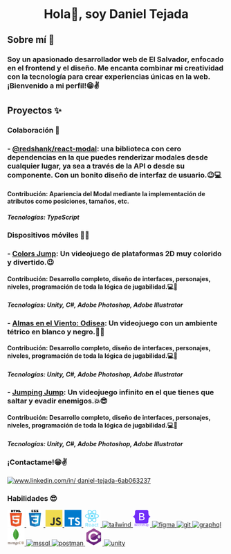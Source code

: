 <h1 align="center">Hola👋, soy Daniel Tejada</h1>
<h2 align="left">Sobre mí 🚀</h2>
<h3 align="lest">Soy un apasionado desarrollador web de El Salvador, enfocado en el frontend y el diseño. Me encanta combinar mi creatividad con la tecnología para crear experiencias únicas en la web. ¡Bienvenido a mi perfil!😁✌️</h3>
<h2>Proyectos ✨</h2>

### Colaboración 💪
### - [@redshank/react-modal](https://www.npmjs.com/package/@redshank/react-modal#): una biblioteca con cero dependencias en la que puedes renderizar modales desde cualquier lugar, ya sea a través de la API o desde su componente. Con un bonito diseño de interfaz de usuario.😉💻
#### Contribución: Apariencia del Modal mediante la implementación de atributos como posiciones, tamaños, etc.
##### Tecnologías: TypeScript 
### Dispositivos móviles 📱✨
### - [Colors Jump](https://play.google.com/store/apps/details?id=com.DanielTejadaGames.ColorsJump&pcampaignid=web_share): Un videojuego de plataformas 2D muy colorido y divertido.😉
#### Contribución: Desarrollo completo, diseño de interfaces, personajes, niveles, programación de toda la lógica de jugabilidad.💻📱
##### Tecnologías: Unity, C#, Adobe Photoshop, Adobe Illustrator 
### - [Almas en el Viento: Odisea](https://play.google.com/store/apps/details?id=com.DanielTejada.AlmasenelVientoOdiseadelEspirituVolador&pcampaignid=web_share): Un videojuego con un ambiente tétrico en blanco y negro.👻👹
#### Contribución: Desarrollo completo, diseño de interfaces, personajes, niveles, programación de toda la lógica de jugabilidad.💻📱
##### Tecnologías: Unity, C#, Adobe Photoshop, Adobe Illustrator 
### - [Jumping Jump](https://play.google.com/store/apps/details?id=com.DanielTejada.JumpingJump&pcampaignid=web_share): Un videojuego infinito en el que tienes que saltar y evadir enemigos.💥😎
#### Contribución: Desarrollo completo, diseño de interfaces, personajes, niveles, programación de toda la lógica de jugabilidad.💻📱
##### Tecnologías: Unity, C#, Adobe Photoshop, Adobe Illustrator 

<h3 align="left">¡Contactame!😁✌️</h3>
<p align="left">
<a href="https://www.linkedin.com/in/daniel-tejada-6ab063237/" target="blank"><img align="center" src="https://raw.githubusercontent.com/rahuldkjain/github-profile-readme-generator/master/src/images/icons/Social/linked-in-alt.svg" alt="www.linkedin.com/in/ daniel-tejada-6ab063237" height="30" width="40" /></a>
</p>

<h3 align="left">Habilidades 😎</h3>
<p align="left"> <a href="https://www.w3.org/html/" target="_blank" rel="noreferrer"> <img src="https://raw.githubusercontent.com/devicons/devicon/master/icons/html5/html5-original-wordmark.svg" alt="html5" width="40" height="40"/> </a> <a href="https://www.w3schools.com/css/" target="_blank" rel="noreferrer"> <img src="https://raw.githubusercontent.com/devicons/devicon/master/icons/css3/css3-original-wordmark.svg" alt="css3" width="40" height="40"/> </a> <a href="https://developer.mozilla.org/en-US/docs/Web/JavaScript" target="_blank" rel="noreferrer"> <img src="https://raw.githubusercontent.com/devicons/devicon/master/icons/javascript/javascript-original.svg" alt="javascript" width="40" height="40"/> </a> <a href="https://www.typescriptlang.org/" target="_blank" rel="noreferrer"> <img src="https://raw.githubusercontent.com/devicons/devicon/master/icons/typescript/typescript-original.svg" alt="typescript" width="40" height="40"/> </a> <a href="https://reactjs.org/" target="_blank" rel="noreferrer"> <img src="https://raw.githubusercontent.com/devicons/devicon/master/icons/react/react-original-wordmark.svg" alt="react" width="40" height="40"/> </a> <a href="https://tailwindcss.com/" target="_blank" rel="noreferrer"> <img src="https://www.vectorlogo.zone/logos/tailwindcss/tailwindcss-icon.svg" alt="tailwind" width="40" height="40"/> </a> <a href="https://getbootstrap.com" target="_blank" rel="noreferrer"> <img src="https://raw.githubusercontent.com/devicons/devicon/master/icons/bootstrap/bootstrap-plain-wordmark.svg" alt="bootstrap" width="40" height="40"/> </a> <a href="https://www.figma.com/" target="_blank" rel="noreferrer"> <img src="https://www.vectorlogo.zone/logos/figma/figma-icon.svg" alt="figma" width="40" height="40"/> </a>  <a href="https://git-scm.com/" target="_blank" rel="noreferrer"> <img src="https://www.vectorlogo.zone/logos/git-scm/git-scm-icon.svg" alt="git" width="40" height="40"/> </a> <a href="https://graphql.org" target="_blank" rel="noreferrer"> <img src="https://www.vectorlogo.zone/logos/graphql/graphql-icon.svg" alt="graphql" width="40" height="40"/> </a>   <a href="https://www.mongodb.com/" target="_blank" rel="noreferrer"> <img src="https://raw.githubusercontent.com/devicons/devicon/master/icons/mongodb/mongodb-original-wordmark.svg" alt="mongodb" width="40" height="40"/> </a> <a href="https://www.microsoft.com/en-us/sql-server" target="_blank" rel="noreferrer"> <img src="https://www.svgrepo.com/show/303229/microsoft-sql-server-logo.svg" alt="mssql" width="40" height="40"/> </a> <a href="https://postman.com" target="_blank" rel="noreferrer"> <img src="https://www.vectorlogo.zone/logos/getpostman/getpostman-icon.svg" alt="postman" width="40" height="40"/> </a> <a href="https://www.w3schools.com/cs/" target="_blank" rel="noreferrer"> <img src="https://raw.githubusercontent.com/devicons/devicon/master/icons/csharp/csharp-original.svg" alt="csharp" width="40" height="40"/> </a> <a href="https://unity.com/" target="_blank" rel="noreferrer"> <img src="https://www.vectorlogo.zone/logos/unity3d/unity3d-icon.svg" alt="unity" width="40" height="40"/> </a> <a href="https://www.adobe.com/products/xd.html" target="_blank" rel="noreferrer"> </a> </p>

